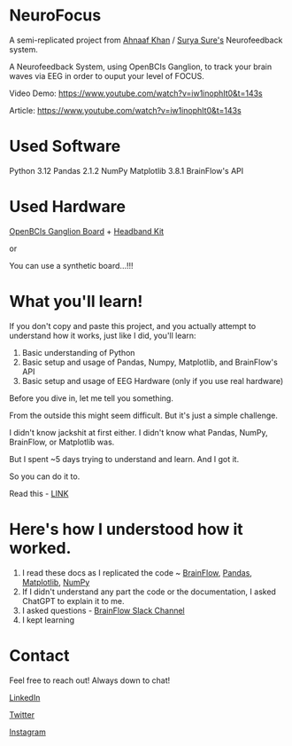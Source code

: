 # NeuroFocus

A semi-replicated project from [Ahnaaf Khan](https://ahnaafk.medium.com/creating-a-neurofeedback-program-with-python-c6153022a4e7) / [Surya Sure's](https://medium.com/@suryasure734/building-a-neurofeedback-program-to-assess-concentration-and-relaxation-25f38afc0fdd) Neurofeedback system.

A Neurofeedback System, using OpenBCIs Ganglion, to track your brain waves via EEG in order to ouput your level of FOCUS.

Video Demo: https://www.youtube.com/watch?v=iw1inophIt0&t=143s

Article: https://www.youtube.com/watch?v=iw1inophIt0&t=143s

# Used Software
Python 3.12 
Pandas 2.1.2 
NumPy 
Matplotlib 3.8.1
BrainFlow's API

# Used Hardware
[OpenBCIs Ganglion Board](https://shop.openbci.com/products/ganglion-board) + [Headband Kit](https://fri-fl-shop.com/products/headband-kit-for-openbci)

or

You can use a synthetic board...!!!

# What you'll learn!

If you don't copy and paste this project, and you actually attempt to understand how it works, just like I did, you'll learn:

1. Basic understanding of Python
2. Basic setup and usage of Pandas, Numpy, Matplotlib, and BrainFlow's API
3. Basic setup and usage of EEG Hardware (only if you use real hardware)

Before you dive in, let me tell you something.

From the outside this might seem difficult. But it's just a simple challenge.

I didn't know jackshit at first either. I didn't know what Pandas, NumPy, BrainFlow, or Matplotlib was.

But I spent ~5 days trying to understand and learn. And I got it.

So you can do it to.

Read this - [LINK](https://www.linkedin.com/posts/vxnuaj_as-i-explore-bcis-signal-processing-and-activity-7129422585389289472-xiMr)

# Here's how I understood how it worked.

1. I read these docs as I replicated the code ~ [BrainFlow](https://brainflow.readthedocs.io/en/stable/UserAPI.html), [Pandas](https://pandas.pydata.org/docs/), [Matplotlib](https://matplotlib.org/stable/index.html), [NumPy](https://numpy.org/doc/1.26/user/index.html#user)
2. If I didn't understand any part the code or the documentation, I asked ChatGPT to explain it to me.
3. I asked questions - [BrainFlow Slack Channel](https://brainflow.org/2020-03-23-slack/)
4. I kept learning 

# Contact

Feel free to reach out! Always down to chat!

[LinkedIn](https://linkedin.com/in/vxnuaj)

[Twitter](https://twitter.com/vxnuaj)

[Instagram](https://instagram.com/vxnuaj)
